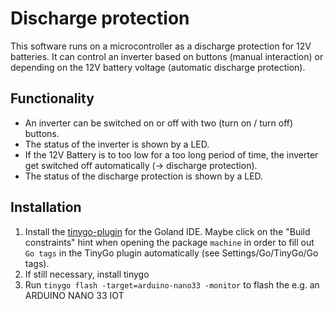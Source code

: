 # Discharge protection
This software runs on a microcontroller as a discharge protection for 12V batteries.
It can control an inverter based on buttons (manual interaction) or depending on the 12V battery voltage 
(automatic discharge protection).

## Functionality
- An inverter can be switched on or off with two (turn on / turn off) buttons.
- The status of the inverter is shown by a LED.  
- If the 12V Battery is to too low for a too long period of time, the inverter get switched off automatically 
(-> discharge protection).
- The status of the discharge protection is shown by a LED. 

## Installation
1. Install the [tinygo-plugin](https://plugins.jetbrains.com/plugin/16915-tinygo) for the Goland IDE. Maybe click on the "Build constraints" hint when opening the 
package `machine` in order to fill out `Go tags` in the TinyGo plugin automatically (see Settings/Go/TinyGo/Go tags).
2. If still necessary, install tinygo
3. Run `tinygo flash -target=arduino-nano33 -monitor` to flash the e.g. an ARDUINO NANO 33 IOT